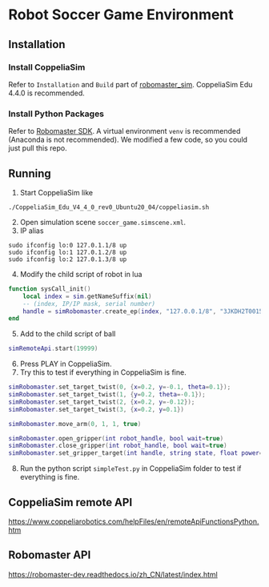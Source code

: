 # Robot Soccer Game Environment

## Installation

### Install CoppeliaSim

Refer to `Installation` and `Build` part of [robomaster_sim](https://github.com/jeguzzi/robomaster_sim).
CoppeliaSim Edu 4.4.0 is recommended.

### Install Python Packages

Refer to [Robomaster SDK](https://github.com/jeguzzi/robomaster_ros#robomaster-sdk). A virtual environment `venv` is 
recommended (Anaconda is not recommended). We modified a few code, so you could just pull this repo.

## Running

1. Start CoppeliaSim like
```shell
./CoppeliaSim_Edu_V4_4_0_rev0_Ubuntu20_04/coppeliasim.sh
```
2. Open simulation scene `soccer_game.simscene.xml`.
3. IP alias
```shell
sudo ifconfig lo:0 127.0.1.1/8 up
sudo ifconfig lo:1 127.0.1.2/8 up
sudo ifconfig lo:2 127.0.1.3/8 up
```
4. Modify the child script of robot in lua
```lua
function sysCall_init()
    local index = sim.getNameSuffix(nil)
    -- (index, IP/IP mask, serial number)
    handle = simRobomaster.create_ep(index, "127.0.0.1/8", "3JKDH2T00159G8")
end
```
5. Add to the child script of ball
```lua
simRemoteApi.start(19999)
```
6. Press PLAY in CoppeliaSim.
7. Try this to test if everything in CoppeliaSim is fine.
```lua
simRobomaster.set_target_twist(0, {x=0.2, y=-0.1, theta=0.1});
simRobomaster.set_target_twist(1, {y=0.2, theta=-0.1});
simRobomaster.set_target_twist(2, {x=0.2, y=-0.12});
simRobomaster.set_target_twist(3, {x=0.2, y=0.1})

simRobomaster.move_arm(0, 1, 1, true)

simRobomaster.open_gripper(int robot_handle, bool wait=true)
simRobomaster.close_gripper(int robot_handle, bool wait=true)
simRobomaster.set_gripper_target(int handle, string state, float power=0.5)
```
8. Run the python script `simpleTest.py` in CoppeliaSim folder to test if everything is fine.

## CoppeliaSim remote API
https://www.coppeliarobotics.com/helpFiles/en/remoteApiFunctionsPython.htm

## Robomaster API
https://robomaster-dev.readthedocs.io/zh_CN/latest/index.html


